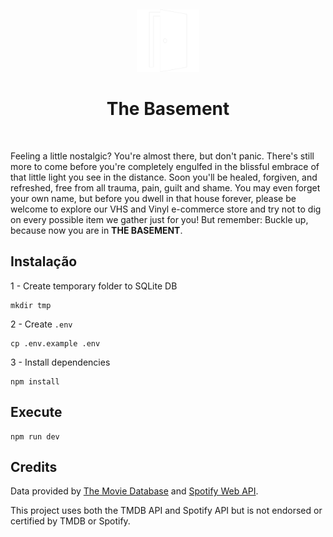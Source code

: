 <br><p align="center">
<img height="100px" src="TheBasement/resources/images/porta branca.png" />
</p>

<h1 align="center">The Basement</h1>
<br>

Feeling a little nostalgic? You're almost there, but don't panic. There's still more to come before you're completely engulfed in the blissful embrace of that little light you see in the distance. Soon you'll be healed, forgiven, and refreshed, free from all trauma, pain, guilt and shame. You may even forget your own name, but before you dwell in that house forever, please be welcome to explore our VHS and Vinyl e-commerce store and try not to dig on every possible item we gather just for you! But remember: Buckle up, because now you are in **THE BASEMENT**.

## Instalação

1 - Create temporary folder to SQLite DB
```console
mkdir tmp
```

2 - Create ``.env``
```console
cp .env.example .env
```

3 - Install dependencies
```console
npm install
```

## Execute
```console
npm run dev
```

## Credits

Data provided by [The Movie Database](https://www.themoviedb.org) and [Spotify Web API](https://developer.spotify.com/documentation/web-api).

This project uses both the TMDB API and Spotify API but is not endorsed or certified by TMDB or Spotify.
